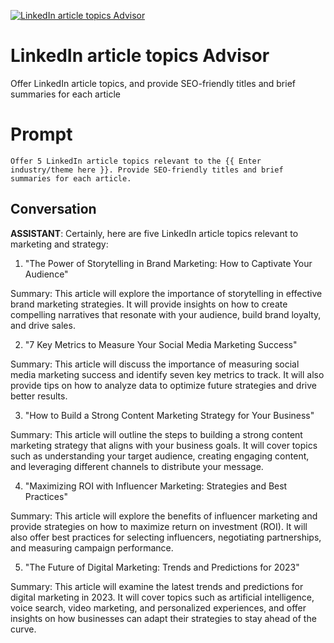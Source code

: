 
[![LinkedIn article topics Advisor ](https://flow-prompt-covers.s3.us-west-1.amazonaws.com/icon/cute/cute_6.png)]()
# LinkedIn article topics Advisor  
Offer LinkedIn article topics, and provide SEO-friendly titles and brief summaries for each article



# Prompt

```
Offer 5 LinkedIn article topics relevant to the {{ Enter industry/theme here }}. Provide SEO-friendly titles and brief summaries for each article.

```

## Conversation

**ASSISTANT**: Certainly, here are five LinkedIn article topics relevant to marketing and strategy:



1. "The Power of Storytelling in Brand Marketing: How to Captivate Your Audience" 

Summary: This article will explore the importance of storytelling in effective brand marketing strategies. It will provide insights on how to create compelling narratives that resonate with your audience, build brand loyalty, and drive sales.



2. "7 Key Metrics to Measure Your Social Media Marketing Success"

Summary: This article will discuss the importance of measuring social media marketing success and identify seven key metrics to track. It will also provide tips on how to analyze data to optimize future strategies and drive better results.



3. "How to Build a Strong Content Marketing Strategy for Your Business"

Summary: This article will outline the steps to building a strong content marketing strategy that aligns with your business goals. It will cover topics such as understanding your target audience, creating engaging content, and leveraging different channels to distribute your message.



4. "Maximizing ROI with Influencer Marketing: Strategies and Best Practices"

Summary: This article will explore the benefits of influencer marketing and provide strategies on how to maximize return on investment (ROI). It will also offer best practices for selecting influencers, negotiating partnerships, and measuring campaign performance.



5. "The Future of Digital Marketing: Trends and Predictions for 2023"

Summary: This article will examine the latest trends and predictions for digital marketing in 2023. It will cover topics such as artificial intelligence, voice search, video marketing, and personalized experiences, and offer insights on how businesses can adapt their strategies to stay ahead of the curve.


